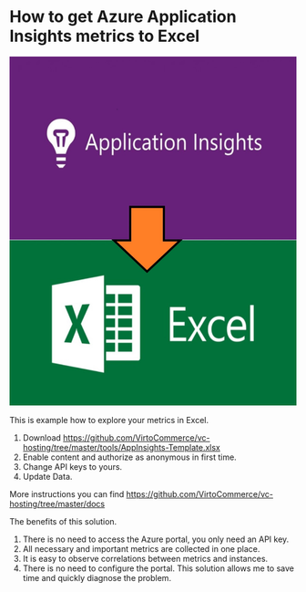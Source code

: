 # How to get Azure Application Insights metrics to Excel

![here_AppToEx](docs/AppToEx.jpg)

This is example how to explore your metrics in Excel. 
1. Download https://github.com/VirtoCommerce/vc-hosting/tree/master/tools/AppInsights-Template.xlsx 
2. Enable content and authorize as anonymous in first time.
3. Change API keys to yours.
4. Update Data.

More instructions you can find https://github.com/VirtoCommerce/vc-hosting/tree/master/docs  

The benefits of this solution.
1. There is no need to access the Azure portal, you only need an API key.
2. All necessary and important metrics are collected in one place.
3. It is easy to observe correlations between metrics and instances.
4. There is no need to configure the portal.
This solution allows me to save time and quickly diagnose the problem.